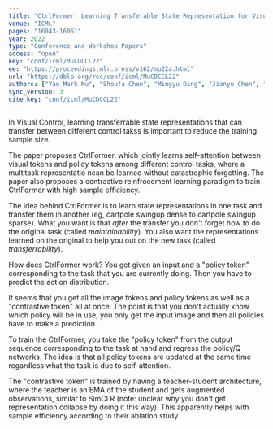 ```yaml
---
title: "CtrlFormer: Learning Transferable State Representation for Visual Control via Transformer."
venue: "ICML"
pages: "16043-16061"
year: 2022
type: "Conference and Workshop Papers"
access: "open"
key: "conf/icml/MuCDCCL22"
ee: "https://proceedings.mlr.press/v162/mu22a.html"
url: "https://dblp.org/rec/conf/icml/MuCDCCL22"
authors: ["Yao Mark Mu", "Shoufa Chen", "Mingyu Ding", "Jianyu Chen", "Runjian Chen", "Ping Luo"]
sync_version: 3
cite_key: "conf/icml/MuCDCCL22"
---
```

In Visual Control, learning transferrable state representations that can transfer between different control takss is important to reduce the training sample size.

The paper proposes CtrlFormer, which jointly learns self-attention between visual tokens and policy tokens among different control tasks, where a multitask representatio ncan be learned without catastrophic forgetting. The paper also proposes a contrastive reinfrocement learning paradigm to train CtrlFormer with high sample efficiency.

The idea behind CtrlFormer is to learn state representations in one task and transfer them in another (eg, cartpole swingup dense to cartpole swingup sparse). What you want is that *after* the transfer you don't forget how to do the original task (called *maintainability*). You also want the representations learned on the original to help you out on the new task (called *transferrability*).

How does CtrlFormer work? You get given an input and a "policy token" corresponding to the task that you are currently doing. Then you have to predict the action distribution.

It seems that you get all the image tokens and policy tokens as well as a "contrastive token" all at once. The point is that you don't actually know which policy will be in use, you only get the input image and then all policies have to make a prediction.

To train the CtrlFormer, you take the "policy token" from the output sequence corresponding to the task at hand and regress the policy/Q networks. The idea is that all policy tokens are updated at the same time regardless what the task is due to self-attention.

The "contrastive token" is trained by having a teacher-student architecture, where the teacher is an EMA of the student and gets augmented observations, similar to SimCLR (note: unclear why you don't get representation collapse by doing it this way). This apparently helps with sample efficiency according to their ablation study.